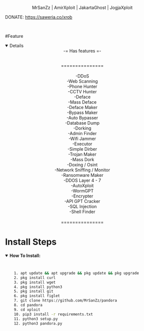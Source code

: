 

<p align="center">
MrSanZz | AmirXploit | JakartaGhost | JogjaXploit

DONATE: https://saweria.co/xrob
</center>
<span></span><br>
</p>

#Feature
<details open>
    <center>
-= Has features =-<br><br>

===============<br><br>
-DDoS<br>
-Web Scanning<br>
-Phone Hunter<br>
-CCTV Hunter<br>
-Deface<br>
-Mass Deface<br>
-Deface Maker<br>
-Bypass Maker<br>
-Auto Bypasser<br>
-Database Dump<br>
-Dorking<br>
-Admin Finder<br>
-Wifi Jammer<br>
-Executor<br>
-Simple Dirber<br>
-Trojan Maker<br>
-Mass Dork<br>
-Doxing / Osint <br>
-Network Sniffing / Monitor<br>
-Ransomware Maker<br>
-DDOS Layer 4 - 7<br>
-AutoXploit<br>
-WormGPT<br>
-Encrypter<br>
-API GPT Cracker<br>
-SQL Injection<br>
-Shell Finder<br><br>
===============<br>
</center>
</details>

# Install Steps
<details open>
    <summary><strong>How To Install:</strong></summary>

```bash


    1. apt update && apt upgrade && pkg update && pkg upgrade
    2. pkg install curl
    3. pkg install wget
    4. pkg install python3
    5. pkg install git
    6. pkg install figlet
    7. git clone https://github.com/MrSanZz/pandora
    8. cd pandora
    9. cd xploit
    10. pip3 install -r requirements.txt
    11. python3 setup.py
    12. python3 pandora.py 
```
<span></span>
